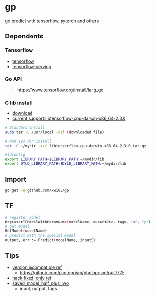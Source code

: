 # gp

go predict with tensorflow, pytorch and others 

## Dependents

### Tensorflow

- [tensorflow](https://github.com/tensorflow/tensorflow)
- [tensorflow-serving](https://github.com/tensorflow/serving)

### Go API

>https://www.tensorflow.org/install/lang_go

### C lib install

- [download](https://www.tensorflow.org/install/lang_c#download)
- [current support:libtensorflow-cpu-darwin-x86_64-2.3.0](https://storage.googleapis.com/tensorflow/libtensorflow/libtensorflow-cpu-darwin-x86_64-2.3.0.tar.gz)

```bash
# Standard Install
sudo tar -C /usr/local -xzf (downloaded file)

# Non sys dir install
tar -C ~/mydir -xzf libtensorflow-cpu-darwin-x86_64-2.3.0.tar.gz

#ldconfig
export LIBRARY_PATH=$LIBRARY_PATH:~/mydir/lib
export DYLD_LIBRARY_PATH=$DYLD_LIBRARY_PATH:~/mydir/lib
```

## Import

```bash
go get -u github.com/xwi88/gp
```

## TF

```bash
# register model
RegisterTFModelWithParamName(modelName, exportDir, tags, "x", "y")
# get model
GetModel(modelName)
# predict with the special model
output, err := Predict(modelName, inputS)
```

## Tips

- [version incompatible ref](https://github.com/tensorflow/tensorflow/issues/41808)
    - https://github.com/photoprism/photoprism/pull/775
- [hack fixed, only ref](https://github.com/tensorflow/tensorflow/blob/master/tensorflow/go/README.md)
- [saved_model_half_plus_two](https://github.com/tensorflow/serving/blob/master/tensorflow_serving/servables/tensorflow/testdata/saved_model_half_plus_two.py)
    - input, output, tags
